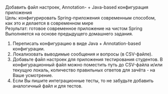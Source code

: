 Добавить файл настроек, Annotation- + Java-based конфигурация приложения
<br>Цель: конфигурировать Spring-приложения современным способом, как это и делается в современном мире 
<br>Результат: готовое современное приложение на чистом Spring
<br>Выполняется на основе предыдущего домашнего задания.

1. Переписать конфигурацию в виде Java + Annotation-based конфигурации.
2. Локализовать выводимые сообщения и вопросы (в CSV-файле).
3. Добавьте файл настроек для приложения тестирования студентов. В конфигурационный файл можно поместить путь до CSV-файла и/или текущую локаль, количество правильных ответов для зачёта - на Ваше усмотрение.
4. Если Вы пишите интеграционные тесты, то не забудьте добавить аналогичный файл и для тестов.